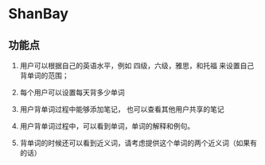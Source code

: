 # ShanBay
## 功能点
1. 用户可以根据自己的英语水平，例如 四级，六级，雅思，和托福 来设置自己背单词的范围；

2. 每个用户可以设置每天背多少单词

3. 用户背单词过程中能够添加笔记， 也可以查看其他用户共享的笔记

4. 用户背单词过程中，可以看到单词，单词的解释和例句。

5. 背单词的时候还可以看到近义词，请考虑提供这个单词的两个近义词（如果有的话）
